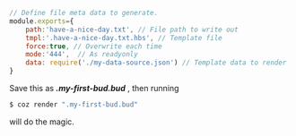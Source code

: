 ```JavaScript
// Define file meta data to generate.
module.exports={
    path:'have-a-nice-day.txt', // File path to write out
    tmpl:'.have-a-nice-day.txt.hbs', // Template file
    force:true, // Overwrite each time
    mode:'444',  // As readyonly
    data: require('./my-data-source.json') // Template data to render
}

```

Save this as ***.my-first-bud.bud*** , then running 
 
```bash
$ coz render ".my-first-bud.bud"
```

will do the magic.
